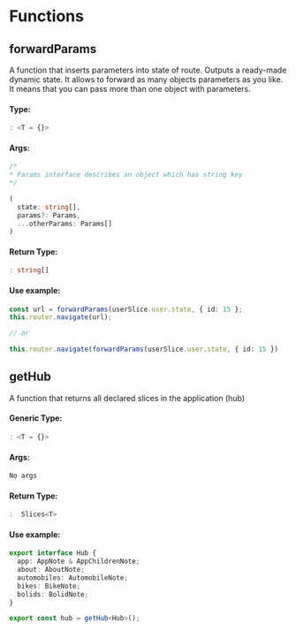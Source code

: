 # Functions

## forwardParams

A function that inserts parameters into state of route. Outputs a ready-made dynamic state. It allows to forward as many objects parameters as you like. It means that you can pass more than one object with parameters.

#### Type:

```typescript
: <T = {}>
```

#### Args:

```typescript
/*
* Params interface describes an object which has string key
*/

(
  state: string[],
  params?: Params,
  ...otherParams: Params[]
)
```

####  Return Type:

```typescript
: string[]
```

#### Use example:

```typescript
const url = forwardParams(userSlice.user.state, { id: 15 };
this.router.navigate(url);

// or

this.router.navigate(forwardParams(userSlice.user.state, { id: 15 })

```

## getHub

A function that returns all declared slices in the application \(hub\)

#### Generic Type:

```typescript
: <T = {}>
```

#### Args:

```typescript
No args
```

####  Return Type:

```typescript
:  Slices<T> 
```

#### Use example:

```typescript
export interface Hub {
  app: AppNote & AppChildrenNote;
  about: AboutNote;
  automobiles: AutomobileNote;
  bikes: BikeNote;
  bolids: BolidNote;
}

export const hub = getHub<Hub>();
```

 

